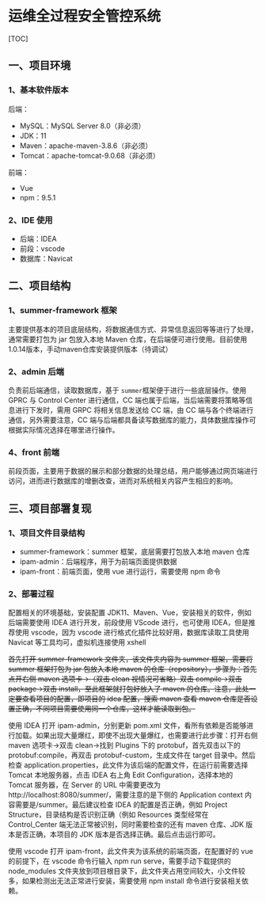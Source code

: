 # 运维全过程安全管控系统

[TOC]

## 一、项目环境

### 1、基本软件版本

后端：

- MySQL：MySQL Server 8.0（非必须）
- JDK：11
- Maven：apache-maven-3.8.6（非必须）
- Tomcat：apache-tomcat-9.0.68（非必须）

前端：

- Vue
- npm：9.5.1

### 2、IDE 使用

- 后端：IDEA
- 前段：vscode
- 数据库：Navicat

## 二、项目结构

### 1、summer-framework 框架

主要提供基本的项目底层结构，将数据通信方式、异常信息返回等等进行了处理，通常需要打包为 jar 包放入本地 Maven 仓库，在后端便可进行使用。目前使用1.0.14版本，手动maven仓库安装提供版本（待调试）

### 2、admin 后端

负责前后端通信，读取数据库，基于 `summer`框架便于进行一些底层操作。使用 GPRC 与 Control Center 进行通信，CC 端也属于后端，当后端需要将策略等信息进行下发时，需用 GRPC 将相关信息发送给 CC 端，由 CC 端与各个终端进行通信，另外需要注意，CC 端与后端都具备读写数据库的能力，具体数据库操作可根据实际情况选择在哪里进行操作。

### 4、front 前端

前段页面，主要用于数据的展示和部分数据的处理总结，用户能够通过网页端进行访问，进而进行数据库的增删改查，进而对系统相关内容产生相应的影响。

## 三、项目部署复现

### 1、项目文件目录结构

- summer-framework：summer 框架，底层需要打包放入本地 maven 仓库
- ipam-admin：后端程序，用于为前端页面提供数据
- ipam-front：前端页面，使用 vue 进行运行，需要使用 npm 命令

### 2、部署过程

配置相关的环境基础，安装配置 JDK11、Maven、Vue，安装相关的软件，例如后端需要使用 IDEA 进行开发，前段使用 VScode 进行，也可使用 IDEA，但是推荐使用 vscode，因为 vscode 进行格式化插件比较好用，数据库读取工具使用 Navicat 等工具均可，虚拟机连接使用 xshell

~~首先打开 summer-framework 文件夹，该文件夹内容为 summer 框架，需要将 summer 框架打包为 jar 包放入本地 maven 的仓库（repository），步骤为：首先点开右侧 maven 选项卡->（双击 clean 视情况可省略）双击 compile->双击 package->双击 install，至此框架就打包好放入了 maven 的仓库。注意，此处一定要查看项目的配置，即项目的 idea 配置，搜索 maven 查看 maven 仓库是否设置正确，不同项目需要使用同一个仓库，这样才能读取到包。~~

使用 IDEA 打开 ipam-admin，分别更新 pom.xml 文件，看所有依赖是否能够进行加载。如果出现大量爆红，即使不出现大量爆红，也需要进行此步骤：打开右侧 maven 选项卡->双击 clean->找到 Plugins 下的 protobuf，首先双击以下的 protobuf:compile，再双击 protobuf-custom，生成文件在 target 目录中。然后检查 application.properties，此文件为该后端的配置文件，在运行前需要选择 Tomcat 本地服务器，点击 IDEA 右上角 Edit Configuration，选择本地的 Tomcat 服务器，在 Server 的 URL 中需要更改为 http://localhost:8080/summer/，需要注意的是下侧的 Application context 内容需要是/summer。最后建议检查 IDEA 的配置是否正确，例如 Project Structure，目录结构是否识别正确（例如 Resources 类型经常在 Control_Center 端无法正常被识别，同时需要检查的还有 maven 仓库、JDK 版本是否正确，本项目的 JDK 版本是否选择正确。最后点击运行即可。

使用 vscode 打开 ipam-front，此文件夹为该系统的前端页面，在配置好的 vue 的前提下，在 vscode 命令行输入 npm run serve，需要手动下载提供的 node_modules 文件夹放到项目根目录下，此文件夹占用空间较大，小文件较多，如果检测出无法正常进行安装，需要使用 npm install 命令进行安装相关依赖。




